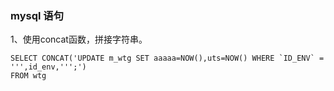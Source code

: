 ### mysql 语句

1、使用concat函数，拼接字符串。

    SELECT CONCAT('UPDATE m_wtg SET aaaaa=NOW(),uts=NOW() WHERE `ID_ENV` = ''',id_env,''';')
    FROM wtg 